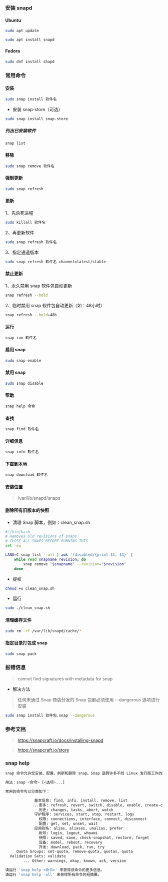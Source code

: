 ### 安装 snapd

#### Ubuntu

```sh
sudo apt update
```

```sh
sudo apt install snapd
```

#### Fedora

```sh
sudo dnf install shapd
```

### 常用命令

#### 安装

```sh
sudo snap install 软件名
```

- 安装 snap-store（可选）

```sh
sudo snap install snap-store
```

##### 列出已安装软件

```sh
snap list
```

#### 移除

```sh
sudo snap remove 软件名
```

#### 强制更新

```sh
sudo snap refresh
```

#### 更新

1、先杀死进程

```sh
sudo killall 软件名
```

2、再更新软件

```sh
sudo snap refresh 软件名
```

3、指定通道版本

```sh
sudo snap refresh 软件名 channel=latest/stable
```

#### 禁止更新

1、永久禁用 snap 软件包自动更新

```sh
snap refresh --hold
```

2、临时禁用 snap 软件包自动更新（如：48小时）

```sh
snap refresh --hold=48h
```

#### 运行

```sh
snap run 软件名
```

#### 启用 snap

```sh
sudo snap enable
```

#### 禁用 snap

```sh
sudo snap disable
```

#### 帮助

```sh
snap help 命令
```

#### 查找

```sh
snap find 软件名
```

#### 详细信息

```sh
snap info 软件名
```

#### 下载到本地

```sh
snap download 软件名
```

#### 安装位置

> /var/lib/snapd/snaps

#### 删除所有旧版本的快照

- 清理 Snap 脚本，例如：clean_snap.sh

```sh
#!/bin/bash
# Removes old revisions of snaps
# CLOSE ALL SNAPS BEFORE RUNNING THIS
set -eu

LANG=C snap list --all | awk '/disabled/{print $1, $3}' |
    while read snapname revision; do
        snap remove "$snapname" --revision="$revision"
    done
```

- 提权

```sh
chmod +x clean_snap.sh
```

- 运行

```sh
sudo ./clean_snap.sh
```

#### 清理缓存文件

```sh
sudo rm -rf /var/lib/snapd/cache/*
```

#### 指定目录打包成 snap

```sh
sudo snap pack
```

### 报错信息

> cannot find signatures with metadata for snap

- 解决方法
 
> 任何未通过 Snap 商店分发的 Snap 包都必须使用 --dangerous 选项进行安装

```sh
sudo snap install 软件包.snap --dangerous
```

### 参考文档

> https://snapcraft.io/docs/installing-snapd

> https://snapcraft.io/store

### snap help

```sh
snap 命令允许您安装、配置、刷新和删除 snap。Snap 是跨许多不同 Linux 发行版工作的软件包（类型），可实现最新应用程序和实用程序的安全交付和操作。

用法：snap <命令> [<选项>...]

常用的命令可以分类如下：

             基本信息: find, info, install, remove, list
            ...更多: refresh, revert, switch, disable, enable, create-cohort
               历史: changes, tasks, abort, watch
             守护程序: services, start, stop, restart, logs
               权限: connections, interface, connect, disconnect
               配置: get, set, unset, wait
             应用别名: alias, aliases, unalias, prefer
               帐号: login, logout, whoami
               快照: saved, save, check-snapshot, restore, forget
               设备: model, reboot, recovery
               开发: download, pack, run, try
     Quota Groups: set-quota, remove-quota, quotas, quota
  Validation Sets: validate
        ... Other: warnings, okay, known, ack, version

请运行 'snap help <命令>' 来获得该命令的更多信息。
请运行 'snap help -all' 来获得所有命令的短摘要。
```
